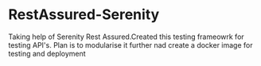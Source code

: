 # RestAssured-Serenity

Taking help of Serenity Rest Assured.Created this testing frameowrk for testing API's.
Plan is to modularise it further nad create a docker image for testing and deployment
